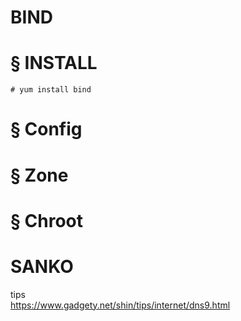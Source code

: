 # BIND
# § INSTALL
```
# yum install bind
```
# § Config
# § Zone
# § Chroot


# SANKO
tips  
https://www.gadgety.net/shin/tips/internet/dns9.html
